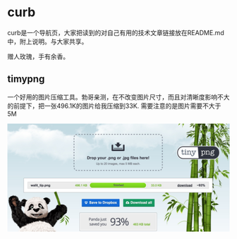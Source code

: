 # curb
curb是一个导航页，大家把读到的对自己有用的技术文章链接放在README.md中，附上说明。与大家共享。

赠人玫瑰，手有余香。

## timypng
一个好用的图片压缩工具。勃哥亲测，在不改变图片尺寸，而且对清晰度影响不大的前提下，把一张496.1K的图片给我压缩到33K.
需要注意的是图片需要不大于5M

![image](./images/tinypng1.png)
